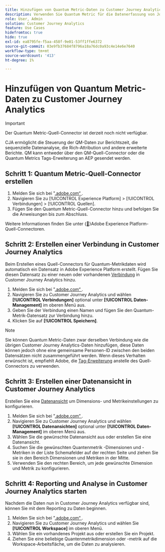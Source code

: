 ```yaml
---
title: Hinzufügen von Quantum Metric-Daten zu Customer Journey Analytics
description: Verwenden Sie Quantum Metric für die Datenerfassung von Journey und Verhaltensweisen der Benutzer und nutzen Sie dann CJA aus diesen erfassten Daten, um umfassendere Einblicke zu gewinnen.
role: User, Admin
solution: Customer Journey Analytics
feature: Use Cases
hidefromtoc: true
hide: true
exl-id: ea8795fe-f5aa-458f-9e01-53ff1ffe6372
source-git-commit: 03e9fb37684f8796a18a76dc0a93c4e14e6e7640
workflow-type: tm+mt
source-wordcount: '413'
ht-degree: 1%

---
```


# Hinzufügen von Quantum Metric-Daten zu Customer Journey Analytics

>[!IMPORTANT]
>
>Der Quantum Metric-Quell-Connector ist derzeit noch nicht verfügbar.

CJA ermöglicht die Steuerung der QM-Daten zur Berichtszeit, die sequenzielle Datenanalyse, die Rich-Attribution und andere erweiterte Berichte.  QM kann entweder über den QM-Quell-Connector oder die Quantum Metrics Tags-Erweiterung an AEP gesendet werden.

## Schritt 1: Quantum Metric-Quell-Connector erstellen

1. Melden Sie sich bei &quot;[.adobe.com“ ](https://experience.adobe.com).
1. Navigieren Sie zu [!UICONTROL Experience Platform] > [!UICONTROL Verbindungen] > [!UICONTROL Quellen].
1. Fügen Sie den Quantum Metric-Quell-Connector hinzu und befolgen Sie die Anweisungen bis zum Abschluss.

Weitere Informationen finden Sie unter {[&#128279;](https://experienceleague.adobe.com/de/docs/experience-platform/sources/home)}Adobe Experience Platform-Quell-Connectoren.

## Schritt 2: Erstellen einer Verbindung in Customer Journey Analytics

Beim Erstellen eines Quell-Connectors für Quantum-Metrikdaten wird automatisch ein Datensatz in Adobe Experience Platform erstellt. Fügen Sie diesen Datensatz zu einer neuen oder vorhandenen [Verbindung](/help/connections/overview.md) in Customer Journey Analytics hinzu.

1. Melden Sie sich bei &quot;[.adobe.com“ ](https://experience.adobe.com).
1. Navigieren Sie zu Customer Journey Analytics und wählen **[!UICONTROL Verbindungen]** optional unter **[!UICONTROL Daten-Management]** im oberen Menü aus.
1. Geben Sie der Verbindung einen Namen und fügen Sie den Quantum-Metrik-Datensatz zur Verbindung hinzu.
1. Klicken Sie auf **[!UICONTROL Speichern]**.

>[!NOTE]
>Sie können Quantum Metric-Daten zwar derselben Verbindung wie die übrigen Customer Journey Analytics-Daten hinzufügen, diese Daten können jedoch ohne eine gemeinsame Personen-ID zwischen den beiden Datensätzen nicht zusammengeführt werden. Wenn dieses Verhalten erwünscht ist, empfiehlt Adobe, die [Tag-Erweiterung](https://experienceleague.adobe.com/de/docs/experience-platform/destinations/catalog/analytics/quantum-metric) anstelle des Quell-Connectors zu verwenden.

## Schritt 3: Erstellen einer Datenansicht in Customer Journey Analytics

Erstellen Sie eine [Datenansicht](/help/data-views/data-views.md) um Dimensions- und Metrikeinstellungen zu konfigurieren.

1. Melden Sie sich bei &quot;[.adobe.com“ ](https://experience.adobe.com).
1. Navigieren Sie zu Customer Journey Analytics und wählen **[!UICONTROL Datenansichten]** optional unter **[!UICONTROL Daten-Management]** im oberen Menü aus.
1. Wählen Sie die gewünschte Datenansicht aus oder erstellen Sie eine Datenansicht.
1. Suchen Sie die gewünschten Quantenmetrik -Dimensionen und -Metriken in der Liste Schemafelder auf der rechten Seite und ziehen Sie sie in den Bereich Dimensionen und Metriken in der Mitte.
1. Verwenden Sie den rechten Bereich, um jede gewünschte Dimension und Metrik zu konfigurieren.

## Schritt 4: Reporting und Analyse in Customer Journey Analytics starten

Nachdem die Daten nun in Customer Journey Analytics verfügbar sind, können Sie mit dem Reporting zu Daten beginnen.

1. Melden Sie sich bei &quot;[.adobe.com“ ](https://experience.adobe.com).
1. Navigieren Sie zu Customer Journey Analytics und wählen Sie **[!UICONTROL Workspace]** im oberen Menü.
1. Wählen Sie ein vorhandenes Projekt aus oder erstellen Sie ein Projekt.
1. Ziehen Sie eine beliebige Quantenmetrikdimension oder -metrik auf die Workspace-Arbeitsfläche, um die Daten zu analysieren.
